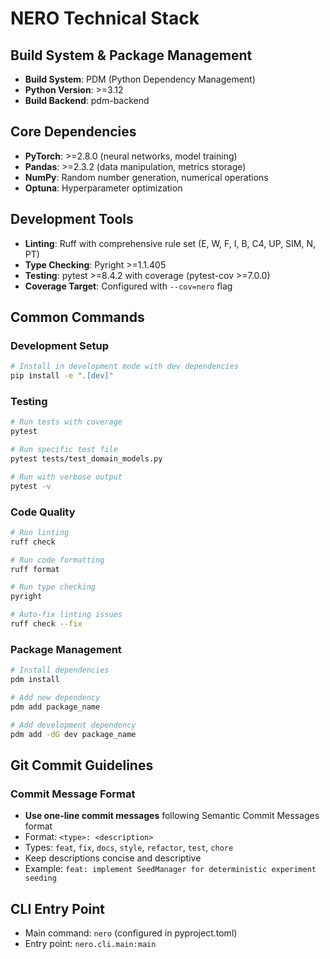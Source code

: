 # NERO Technical Stack

## Build System & Package Management
- **Build System**: PDM (Python Dependency Management)
- **Python Version**: >=3.12
- **Build Backend**: pdm-backend

## Core Dependencies
- **PyTorch**: >=2.8.0 (neural networks, model training)
- **Pandas**: >=2.3.2 (data manipulation, metrics storage)
- **NumPy**: Random number generation, numerical operations
- **Optuna**: Hyperparameter optimization

## Development Tools
- **Linting**: Ruff with comprehensive rule set (E, W, F, I, B, C4, UP, SIM, N, PT)
- **Type Checking**: Pyright >=1.1.405
- **Testing**: pytest >=8.4.2 with coverage (pytest-cov >=7.0.0)
- **Coverage Target**: Configured with `--cov=nero` flag

## Common Commands

### Development Setup
```bash
# Install in development mode with dev dependencies
pip install -e ".[dev]"
```

### Testing
```bash
# Run tests with coverage
pytest

# Run specific test file
pytest tests/test_domain_models.py

# Run with verbose output
pytest -v
```

### Code Quality
```bash
# Run linting
ruff check

# Run code formatting
ruff format

# Run type checking
pyright

# Auto-fix linting issues
ruff check --fix
```

### Package Management
```bash
# Install dependencies
pdm install

# Add new dependency
pdm add package_name

# Add development dependency
pdm add -dG dev package_name
```

## Git Commit Guidelines

### Commit Message Format
- **Use one-line commit messages** following Semantic Commit Messages format
- Format: `<type>: <description>`
- Types: `feat`, `fix`, `docs`, `style`, `refactor`, `test`, `chore`
- Keep descriptions concise and descriptive
- Example: `feat: implement SeedManager for deterministic experiment seeding`

## CLI Entry Point

- Main command: `nero` (configured in pyproject.toml)
- Entry point: `nero.cli.main:main`

